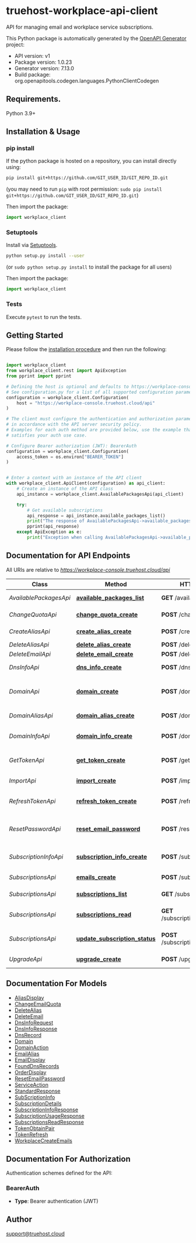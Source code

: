 # truehost-workplace-api-client
API for managing email and workplace service subscriptions.

This Python package is automatically generated by the [OpenAPI Generator](https://openapi-generator.tech) project:

- API version: v1
- Package version: 1.0.23
- Generator version: 7.13.0
- Build package: org.openapitools.codegen.languages.PythonClientCodegen

## Requirements.

Python 3.9+

## Installation & Usage
### pip install

If the python package is hosted on a repository, you can install directly using:

```sh
pip install git+https://github.com/GIT_USER_ID/GIT_REPO_ID.git
```
(you may need to run `pip` with root permission: `sudo pip install git+https://github.com/GIT_USER_ID/GIT_REPO_ID.git`)

Then import the package:
```python
import workplace_client
```

### Setuptools

Install via [Setuptools](http://pypi.python.org/pypi/setuptools).

```sh
python setup.py install --user
```
(or `sudo python setup.py install` to install the package for all users)

Then import the package:
```python
import workplace_client
```

### Tests

Execute `pytest` to run the tests.

## Getting Started

Please follow the [installation procedure](#installation--usage) and then run the following:

```python

import workplace_client
from workplace_client.rest import ApiException
from pprint import pprint

# Defining the host is optional and defaults to https://workplace-console.truehost.cloud/api
# See configuration.py for a list of all supported configuration parameters.
configuration = workplace_client.Configuration(
    host = "https://workplace-console.truehost.cloud/api"
)

# The client must configure the authentication and authorization parameters
# in accordance with the API server security policy.
# Examples for each auth method are provided below, use the example that
# satisfies your auth use case.

# Configure Bearer authorization (JWT): BearerAuth
configuration = workplace_client.Configuration(
    access_token = os.environ["BEARER_TOKEN"]
)


# Enter a context with an instance of the API client
with workplace_client.ApiClient(configuration) as api_client:
    # Create an instance of the API class
    api_instance = workplace_client.AvailablePackagesApi(api_client)

    try:
        # Get available subscriptions
        api_response = api_instance.available_packages_list()
        print("The response of AvailablePackagesApi->available_packages_list:\n")
        pprint(api_response)
    except ApiException as e:
        print("Exception when calling AvailablePackagesApi->available_packages_list: %s\n" % e)

```

## Documentation for API Endpoints

All URIs are relative to *https://workplace-console.truehost.cloud/api*

Class | Method | HTTP request | Description
------------ | ------------- | ------------- | -------------
*AvailablePackagesApi* | [**available_packages_list**](docs/AvailablePackagesApi.md#available_packages_list) | **GET** /available-packages/ | Get available subscriptions
*ChangeQuotaApi* | [**change_quota_create**](docs/ChangeQuotaApi.md#change_quota_create) | **POST** /change-quota/ | Change email quota
*CreateAliasApi* | [**create_alias_create**](docs/CreateAliasApi.md#create_alias_create) | **POST** /create-alias/ | Create email alias
*DeleteAliasApi* | [**delete_alias_create**](docs/DeleteAliasApi.md#delete_alias_create) | **POST** /delete-alias/ | Delete alias
*DeleteEmailApi* | [**delete_email_create**](docs/DeleteEmailApi.md#delete_email_create) | **POST** /delete-email/ | Delete email
*DnsInfoApi* | [**dns_info_create**](docs/DnsInfoApi.md#dns_info_create) | **POST** /dns-info/ | Get DNS information
*DomainApi* | [**domain_create**](docs/DomainApi.md#domain_create) | **POST** /domain/ | Update domain subscription status
*DomainAliasApi* | [**domain_alias_create**](docs/DomainAliasApi.md#domain_alias_create) | **POST** /domain-alias/ | Get domain alias list
*DomainInfoApi* | [**domain_info_create**](docs/DomainInfoApi.md#domain_info_create) | **POST** /domain-info/ | Get domain subscription details
*GetTokenApi* | [**get_token_create**](docs/GetTokenApi.md#get_token_create) | **POST** /get-token/ | Obtain authentication token
*ImportApi* | [**import_create**](docs/ImportApi.md#import_create) | **POST** /import/ | Bulk create emails
*RefreshTokenApi* | [**refresh_token_create**](docs/RefreshTokenApi.md#refresh_token_create) | **POST** /refresh-token/ | Refresh authentication token
*ResetPasswordApi* | [**reset_email_password**](docs/ResetPasswordApi.md#reset_email_password) | **POST** /reset-password/ | Reset subscription email password
*SubscriptionInfoApi* | [**subscription_info_create**](docs/SubscriptionInfoApi.md#subscription_info_create) | **POST** /subscription-info/ | Get subscription usage info
*SubscriptionsApi* | [**emails_create**](docs/SubscriptionsApi.md#emails_create) | **POST** /subscriptions/ | Create a new emails
*SubscriptionsApi* | [**subscriptions_list**](docs/SubscriptionsApi.md#subscriptions_list) | **GET** /subscriptions/ | List subscriptions
*SubscriptionsApi* | [**subscriptions_read**](docs/SubscriptionsApi.md#subscriptions_read) | **GET** /subscriptions/{context_id}/ | Get subscription details
*SubscriptionsApi* | [**update_subscription_status**](docs/SubscriptionsApi.md#update_subscription_status) | **POST** /subscriptions/{context_id}/ | Update subscription status
*UpgradeApi* | [**upgrade_create**](docs/UpgradeApi.md#upgrade_create) | **POST** /upgrade/ | Upgrade subscription


## Documentation For Models

 - [AliasDisplay](docs/AliasDisplay.md)
 - [ChangeEmailQuota](docs/ChangeEmailQuota.md)
 - [DeleteAlias](docs/DeleteAlias.md)
 - [DeleteEmail](docs/DeleteEmail.md)
 - [DnsInfoRequest](docs/DnsInfoRequest.md)
 - [DnsInfoResponse](docs/DnsInfoResponse.md)
 - [DnsRecord](docs/DnsRecord.md)
 - [Domain](docs/Domain.md)
 - [DomainAction](docs/DomainAction.md)
 - [EmailAlias](docs/EmailAlias.md)
 - [EmailDisplay](docs/EmailDisplay.md)
 - [FoundDnsRecords](docs/FoundDnsRecords.md)
 - [OrderDisplay](docs/OrderDisplay.md)
 - [ResetEmailPassword](docs/ResetEmailPassword.md)
 - [ServiceAction](docs/ServiceAction.md)
 - [StandardResponse](docs/StandardResponse.md)
 - [SubScriptionInfo](docs/SubScriptionInfo.md)
 - [SubscriptionDetails](docs/SubscriptionDetails.md)
 - [SubscriptionInfoResponse](docs/SubscriptionInfoResponse.md)
 - [SubscriptionUsageResponse](docs/SubscriptionUsageResponse.md)
 - [SubscriptionsReadResponse](docs/SubscriptionsReadResponse.md)
 - [TokenObtainPair](docs/TokenObtainPair.md)
 - [TokenRefresh](docs/TokenRefresh.md)
 - [WorkplaceCreateEmails](docs/WorkplaceCreateEmails.md)


<a id="documentation-for-authorization"></a>
## Documentation For Authorization


Authentication schemes defined for the API:
<a id="BearerAuth"></a>
### BearerAuth

- **Type**: Bearer authentication (JWT)


## Author

support@truehost.cloud


